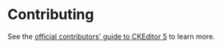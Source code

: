 Contributing
========================================

<!-- foo -->

See the [official contributors' guide to CKEditor 5](https://ckeditor.com/docs/ckeditor5/latest/framework/guides/contributing/contributing.html) to learn more.

